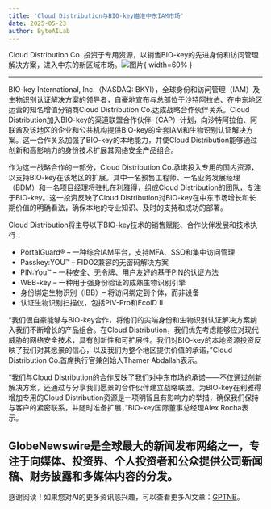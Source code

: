 ```yaml
---
title: 'Cloud Distribution与BIO-key瞄准中东IAM市场'
date: 2025-05-23
author: ByteAILab
---
```


Cloud Distribution Co. 投资于专用资源，以销售BIO-key的先进身份和访问管理解决方案，进入中东的新区域市场。![图片](https://ai-techpark.com/wp-content/uploads/BIO-key.jpg){ width=60% }

---
  
BIO-key International, Inc.（NASDAQ: BKYI），全球身份和访问管理（IAM）及生物识别认证解决方案的领导者，自豪地宣布与总部位于沙特阿拉伯、在中东地区运营的知名增值分销商Cloud Distribution Co.达成战略合作伙伴关系。Cloud Distribution加入BIO-key的渠道联盟合作伙伴（CAP）计划，向沙特阿拉伯、阿联酋及该地区的企业和公共机构提供BIO-key的全套IAM和生物识别认证解决方案。这一合作关系加强了BIO-key的本地能力，并使Cloud Distribution能够通过创新和高影响力的身份技术扩展其网络安全产品组合。

作为这一战略合作的一部分，Cloud Distribution Co.承诺投入专用的国内资源，以支持BIO-key在该地区的扩展。其中一名预售工程师、一名业务发展经理（BDM）和一名项目经理将驻扎在利雅得，组成Cloud Distribution的团队，专注于BIO-key。这一投资反映了Cloud Distribution对BIO-key在中东市场增长和长期价值的明确看法，确保本地的专业知识、及时的支持和成功的部署。

Cloud Distribution将主导以下BIO-key技术的销售赋能、合作伙伴发展和技术执行：

- PortalGuard® – 一种综合IAM平台，支持MFA、SSO和集中访问管理
- Passkey:YOU™ – FIDO2兼容的无密码解决方案
- PIN:You™ – 一种安全、无令牌、用户友好的基于PIN的认证方法
- WEB-key – 一种用于强身份验证的成熟生物识别引擎
- 身份绑定生物识别（IBB）– 将访问绑定到个体，而非设备
- 认证生物识别扫描仪，包括PIV-Pro和EcoID II

“我们很自豪能够与BIO-key合作，将他们的尖端身份和生物识别认证解决方案纳入我们不断增长的产品组合。在Cloud Distribution，我们优先考虑能够应对现代威胁的网络安全技术，具有创新性和可扩展性。我们对BIO-key的本地资源投资反映了我们对其愿景的信心，以及我们为整个地区提供价值的承诺，”Cloud Distribution Co.首席执行官兼创始人Thamer Abdallah表示。

“我们与Cloud Distribution的合作反映了我们对中东市场的承诺——不仅通过创新解决方案，还通过与分享我们愿景的合作伙伴建立战略联盟。为BIO-key在利雅得增加专用的Cloud Distribution资源是一项明智且有影响力的举措，确保我们保持与客户的紧密联系，并随时准备扩展，”BIO-key国际董事总经理Alex Rocha表示。

GlobeNewswire是全球最大的新闻发布网络之一，专注于向媒体、投资界、个人投资者和公众提供公司新闻稿、财务披露和多媒体内容的分发。
---
感谢阅读！如果您对AI的更多资讯感兴趣，可以查看更多AI文章：[GPTNB](https://gptnb.com)。